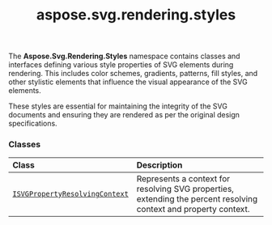﻿---
title: aspose.svg.rendering.styles
second_title: Aspose.SVG for Python via .NET API References
description: 
type: docs
weight: 10
url: /python-net/aspose.svg.rendering.styles/
is_root: false
---

The **Aspose.Svg.Rendering.Styles**  namespace contains classes and interfaces
defining various style properties of SVG elements during rendering. This includes
color schemes, gradients, patterns, fill styles, and other stylistic elements that 
influence the visual appearance of the SVG elements.

These styles are essential for maintaining the integrity of the SVG documents 
and ensuring they are rendered as per the original design specifications.

### Classes
| Class | Description |
| :- | :- |
| [`ISVGPropertyResolvingContext`](/svg/python-net/aspose.svg.rendering.styles/isvgpropertyresolvingcontext) | Represents a context for resolving SVG properties, extending the percent resolving context and property context. |


